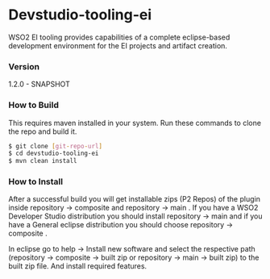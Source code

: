 # Devstudio-tooling-ei

WSO2 EI tooling provides capabilities of a complete eclipse-based development environment for the EI projects and artifact creation.

### Version
1.2.0 - SNAPSHOT

### How to Build
This requires maven installed in your system. Run these commands to clone the repo and build it.
```sh
$ git clone [git-repo-url]
$ cd devstudio-tooling-ei
$ mvn clean install
```
### How to Install

After a successful build you will get installable zips (P2 Repos) of the plugin inside repository -> composite and repository -> main . If you have a WSO2 Developer Studio distribution you should install repository -> main and if you have a General eclipse distribution you should choose repository -> composite . 

In eclipse go to help -> Install new software and select the respective path (repository -> composite -> built zip or repository -> main -> built zip)  to the built zip file. And install required features.
